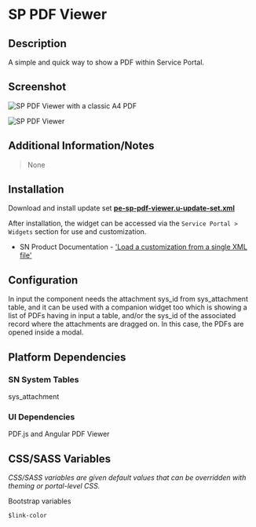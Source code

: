 # SP PDF Viewer

## Description

A simple and quick way to show a PDF within Service Portal.

## Screenshot

![SP PDF Viewer with a classic A4 PDF](https://raw.githubusercontent.com/platform-experience/serviceportal-widget-library/master/src/pe-sp-pdf-viewer/images/pe-sp-pdf-viewer-01.png)

![SP PDF Viewer ](https://raw.githubusercontent.com/platform-experience/serviceportal-widget-library/master/src/pe-sp-pdf-viewer/images/pe-sp-pdf-viewer-02.png)

## Additional Information/Notes

> None

## Installation

Download and install update set **[pe-sp-pdf-viewer.u-update-set.xml](https://github.com/platform-experience/serviceportal-widget-library/blob/master/src/pe-sp-pdf-viewer/pe-sp-pdf-viewer.u-update-set.xml)**

After installation, the widget can be accessed via the `Service Portal > Widgets` section for use and customization.

* SN Product Documentation - ['Load a customization from a single XML file'](https://docs.servicenow.com/bundle/newyork-application-development/page/build/system-update-sets/task/t_SaveAnUpdateSetAsAnXMLFile.html)

## Configuration

In input the component needs the attachment sys_id from sys_attachment table, and it can be used with a companion widget too which is showing a list of PDFs having in input a table, and/or the sys_id of the associated record where the attachments are dragged on. In this case, the PDFs are opened inside a modal.

## Platform Dependencies

### SN System Tables

sys_attachment

### UI Dependencies

PDF.js and Angular PDF Viewer

## CSS/SASS Variables

_CSS/SASS variables are given default values that can be overridden with theming or portal-level CSS._

Bootstrap variables

```sass
$link-color
```
